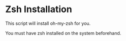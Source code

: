 # Zsh Installation

This script will install oh-my-zsh for you.

You must have zsh installed on the system beforehand.
